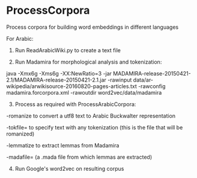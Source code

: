 # ProcessCorpora
Process corpora for building word embeddings in different languages

For Arabic:

1) Run ReadArabicWiki.py to create a text file

2) Run Madamira for morphological analysis and tokenization:

java -Xmx6g -Xms6g -XX:NewRatio=3
-jar MADAMIRA-release-20150421-2.1/MADAMIRA-release-20150421-2.1.jar
-rawinput data/ar-wikipedia/arwikisource-20160820-pages-articles.txt
-rawconfig madamira.forcorpora.xml
-rawoutdir word2vec/data/madamira


3) Process as required with ProcessArabicCorpora:

-romanize to convert a utf8 text to Arabic Buckwalter representation

-tokfile=<tokfile> to specify text with any tokenization (this is the file that will be romanized)

-lemmatize to extract lemmas from Madamira

-madafile=<madafile> (a .mada file from which lemmas are extracted)


4) Run Google's word2vec on resulting corpus
